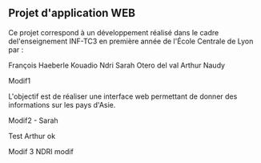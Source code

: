 ## Projet d'application WEB

Ce projet correspond à un développement réalisé dans le cadre del'enseignement INF-TC3 en première année de l'École Centrale de Lyon par :

François Haeberle
Kouadio Ndri
Sarah Otero del val
Arthur Naudy

Modif1

L'objectif est de réaliser une interface web permettant de donner des informations sur les pays d'Asie.

Modif2 - Sarah

Test Arthur ok

Modif 3
NDRI modif
